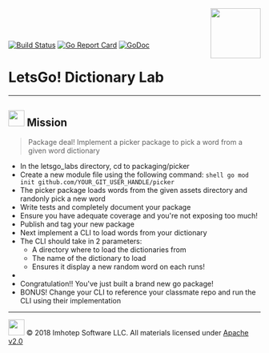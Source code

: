 <img src="../../assets/gophernand.png" align="right" width="100" height="auto"/>

<br/>
<br/>
<br/>

[![Build Status](https://travis-ci.org/derailed/picker.svg?branch=master)](https://travis-ci.org/derailed/picker)
[![Go Report Card](https://goreportcard.com/badge/github.com/derailed/picker)](https://goreportcard.com/report/github.com/derailed/picker)
[![GoDoc](https://godoc.org/github.com/derailed/picker?status.svg)](http://godoc.org/github.com/derailed/picker)


# LetsGo! Dictionary Lab

---
## <img src="../../assets/lab.png" width="auto" height="32"/> Mission

> Package deal! Implement a picker package to pick a word from a given word dictionary

* In the letsgo_labs directory, cd to packaging/picker
* Create a new module file using the following command:
      ```shell
      go mod init github.com/YOUR_GIT_USER_HANDLE/picker
      ```
* The picker package loads words from the given assets directory and randonly pick a new word
* Write tests and completely document your package
* Ensure you have adequate coverage and you're not exposing too much!
* Publish and tag your new package
* Next implement a CLI to load words from your dictionary
* The CLI should take in 2 parameters:
    * A directory where to load the dictionaries from
    * The name of the dictionary to load
    * Ensures it display a new random word on each runs!
*
* Congratulation!! You've just built a brand new go package!
* BONUS! Change your CLI to reference your classmate repo and run the CLI using
  their implementation

---
<img src="../../assets/imhotep_logo.png" width="32" height="auto"/> © 2018 Imhotep Software LLC.
All materials licensed under [Apache v2.0](http://www.apache.org/licenses/LICENSE-2.0)